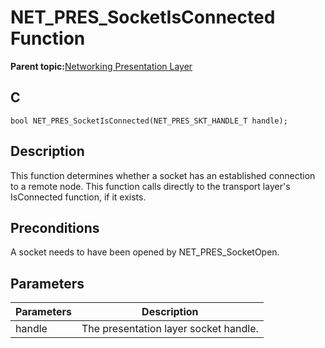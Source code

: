 # NET\_PRES\_SocketIsConnected Function

**Parent topic:**[Networking Presentation Layer](GUID-75470E5B-2289-4F94-AE85-2BB7DF4C4F07.md)

## C

```
bool NET_PRES_SocketIsConnected(NET_PRES_SKT_HANDLE_T handle); 
```

## Description

This function determines whether a socket has an established connection to a remote node. This function calls directly to the transport layer's IsConnected function, if it exists.

## Preconditions

A socket needs to have been opened by NET\_PRES\_SocketOpen.

## Parameters

|Parameters|Description|
|----------|-----------|
|handle|The presentation layer socket handle.|

